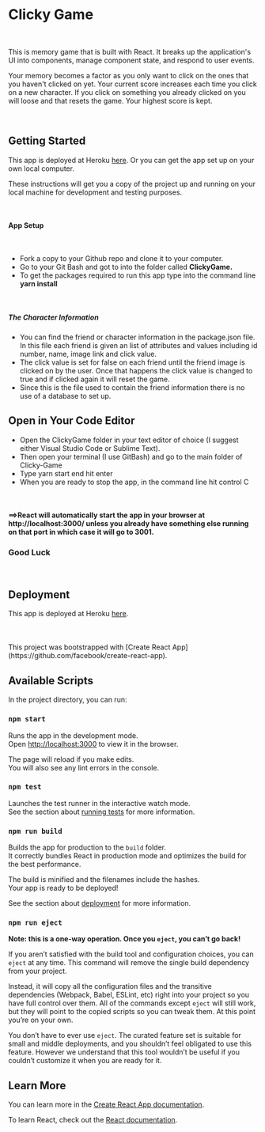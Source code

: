 <h1>Clicky Game</h1>
<br>
<p>This is memory game that is built with React. It breaks up the application's UI into components, manage component state, and respond to user events.</p>
<p>Your memory becomes a factor as you only want to click on the ones that you haven't clicked on yet. Your current score increases each time you click on a new character. If you click on something you already clicked on you will loose and that resets the game. Your highest score is kept.</p>
<br>
<h2>Getting Started</h2>
<p>This app is deployed at Heroku <a href="https://peaceful-escarpment-57164.herokuapp.com/"  target = "_blank">here</a>. Or you can get the app set up on your own local computer.</p>
<p>These instructions will get you a copy of the project up and running on your local machine for development and testing purposes.</p>
<br>
<h4>App Setup</h4>
<br>
<ul>
<li>Fork a copy to your Github repo and clone it to your computer.</li>

<li>Go to your Git Bash and got to into the folder called <strong>ClickyGame.</strong></li>

<li>To get the packages required to run this app type into the command line <strong> yarn install</strong></li>
</ul>
<br>
<h5>The Character Information</h5>
<ul>
<li>You can find the friend or character information in the package.json file. In this file each friend is given an list of attributes and values including id number, name, image link and click value.</li>

<li>The click value is set for false on each friend until the friend image is clicked on by the user. Once that happens the click value is changed to true and if clicked again it will reset the game.</li>

<li>Since this is the file used to contain the friend information there is no use of a database to set up.</li>
</ul>
<h2>Open in Your Code Editor</h2>
<ul>
<li>Open the ClickyGame folder in your text editor of choice (I suggest either Visual Studio Code or Sublime Text).</li>

<li>Then open your terminal (I use GitBash) and go to the main folder of Clicky-Game</li>

<li>Type yarn start end hit enter</li>

<li>When you are ready to stop the app, in the command line hit control C</li>
</ul>
<br>
 <h4><strong>==></strong>React will automatically start the app in your browser at http://localhost:3000/ unless you already have something else running on that port in which case it will go to 3001.</h4>
<h3>Good Luck</h3>
<br>
<h2>Deployment</h2>
<p>This app is deployed at Heroku <a href="https://peaceful-escarpment-57164.herokuapp.com/"  target = "_blank">here</a>.
<br>
<br>
<br>
<br>
This project was bootstrapped with [Create React App](https://github.com/facebook/create-react-app).

## Available Scripts

In the project directory, you can run:

### `npm start`

Runs the app in the development mode.<br>
Open [http://localhost:3000](http://localhost:3000) to view it in the browser.

The page will reload if you make edits.<br>
You will also see any lint errors in the console.

### `npm test`

Launches the test runner in the interactive watch mode.<br>
See the section about [running tests](https://facebook.github.io/create-react-app/docs/running-tests) for more information.

### `npm run build`

Builds the app for production to the `build` folder.<br>
It correctly bundles React in production mode and optimizes the build for the best performance.

The build is minified and the filenames include the hashes.<br>
Your app is ready to be deployed!

See the section about [deployment](https://facebook.github.io/create-react-app/docs/deployment) for more information.

### `npm run eject`

**Note: this is a one-way operation. Once you `eject`, you can’t go back!**

If you aren’t satisfied with the build tool and configuration choices, you can `eject` at any time. This command will remove the single build dependency from your project.

Instead, it will copy all the configuration files and the transitive dependencies (Webpack, Babel, ESLint, etc) right into your project so you have full control over them. All of the commands except `eject` will still work, but they will point to the copied scripts so you can tweak them. At this point you’re on your own.

You don’t have to ever use `eject`. The curated feature set is suitable for small and middle deployments, and you shouldn’t feel obligated to use this feature. However we understand that this tool wouldn’t be useful if you couldn’t customize it when you are ready for it.

## Learn More

You can learn more in the [Create React App documentation](https://facebook.github.io/create-react-app/docs/getting-started).

To learn React, check out the [React documentation](https://reactjs.org/).
